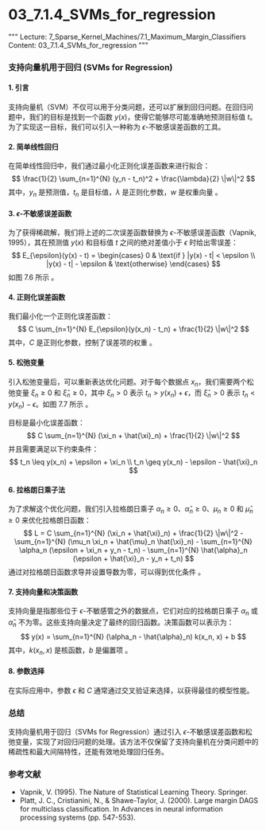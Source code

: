 # 03_7.1.4_SVMs_for_regression

"""
Lecture: 7_Sparse_Kernel_Machines/7.1_Maximum_Margin_Classifiers
Content: 03_7.1.4_SVMs_for_regression
"""

### 支持向量机用于回归 (SVMs for Regression)

#### 1. 引言
支持向量机（SVM）不仅可以用于分类问题，还可以扩展到回归问题。在回归问题中，我们的目标是找到一个函数 $y(x)$，使得它能够尽可能准确地预测目标值 $t$。为了实现这一目标，我们可以引入一种称为 $\epsilon$-不敏感误差函数的工具。

#### 2. 简单线性回归
在简单线性回归中，我们通过最小化正则化误差函数来进行拟合：
$$ \frac{1}{2} \sum_{n=1}^{N} (y_n - t_n)^2 + \frac{\lambda}{2} \|w\|^2 $$
其中，$y_n$ 是预测值，$t_n$ 是目标值，$\lambda$ 是正则化参数，$w$ 是权重向量 。

#### 3. $\epsilon$-不敏感误差函数
为了获得稀疏解，我们将上述的二次误差函数替换为 $\epsilon$-不敏感误差函数（Vapnik, 1995），其在预测值 $y(x)$ 和目标值 $t$ 之间的绝对差值小于 $\epsilon$ 时给出零误差：
$$ E_{\epsilon}(y(x) - t) = 
\begin{cases} 
0 & \text{if } |y(x) - t| < \epsilon \\
|y(x) - t| - \epsilon & \text{otherwise}
\end{cases} $$
如图 7.6 所示 。

#### 4. 正则化误差函数
我们最小化一个正则化误差函数：
$$ C \sum_{n=1}^{N} E_{\epsilon}(y(x_n) - t_n) + \frac{1}{2} \|w\|^2 $$
其中，$C$ 是正则化参数，控制了误差项的权重 。

#### 5. 松弛变量
引入松弛变量后，可以重新表达优化问题。对于每个数据点 $x_n$，我们需要两个松弛变量 $\xi_n \geq 0$ 和 $\hat{\xi}_n \geq 0$，其中 $\xi_n > 0$ 表示 $t_n > y(x_n) + \epsilon$，而 $\hat{\xi}_n > 0$ 表示 $t_n < y(x_n) - \epsilon$。如图 7.7 所示 。

目标是最小化误差函数：
$$ C \sum_{n=1}^{N} (\xi_n + \hat{\xi}_n) + \frac{1}{2} \|w\|^2 $$
并且需要满足以下约束条件：
$$ 
t_n \leq y(x_n) + \epsilon + \xi_n \\
t_n \geq y(x_n) - \epsilon - \hat{\xi}_n
$$

#### 6. 拉格朗日乘子法
为了求解这个优化问题，我们引入拉格朗日乘子 $\alpha_n \geq 0$、$\hat{\alpha}_n \geq 0$、$\mu_n \geq 0$ 和 $\hat{\mu}_n \geq 0$ 来优化拉格朗日函数：
$$ 
L = C \sum_{n=1}^{N} (\xi_n + \hat{\xi}_n) + \frac{1}{2} \|w\|^2 - \sum_{n=1}^{N} (\mu_n \xi_n + \hat{\mu}_n \hat{\xi}_n) - \sum_{n=1}^{N} \alpha_n (\epsilon + \xi_n + y_n - t_n) - \sum_{n=1}^{N} \hat{\alpha}_n (\epsilon + \hat{\xi}_n - y_n + t_n)
$$
通过对拉格朗日函数求导并设置导数为零，可以得到优化条件 。

#### 7. 支持向量和决策函数
支持向量是指那些位于 $\epsilon$-不敏感管之外的数据点，它们对应的拉格朗日乘子 $\alpha_n$ 或 $\hat{\alpha}_n$ 不为零。这些支持向量决定了最终的回归函数。决策函数可以表示为：
$$ y(x) = \sum_{n=1}^{N} (\alpha_n - \hat{\alpha}_n) k(x_n, x) + b $$
其中，$k(x_n, x)$ 是核函数，$b$ 是偏置项 。

#### 8. 参数选择
在实际应用中，参数 $\epsilon$ 和 $C$ 通常通过交叉验证来选择，以获得最佳的模型性能。

### 总结
支持向量机用于回归（SVMs for Regression）通过引入 $\epsilon$-不敏感误差函数和松弛变量，实现了对回归问题的处理。该方法不仅保留了支持向量机在分类问题中的稀疏性和最大间隔特性，还能有效地处理回归任务。

### 参考文献
- Vapnik, V. (1995). The Nature of Statistical Learning Theory. Springer.
- Platt, J. C., Cristianini, N., & Shawe-Taylor, J. (2000). Large margin DAGS for multiclass classification. In Advances in neural information processing systems (pp. 547-553).